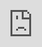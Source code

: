 ```yaml
---
title: MasterWP Ad
permalink: /advert-payment/
layout: no-cruft
---
```


<style type="text/css">
iframe{ position: absolute; left:0; right:0; bottom:0; top:0; border:0; }
</style>

<iframe id="typeform-full" width="100%" height="100%" frameborder="0" src="https://getellipsis.typeform.com/to/AmLdAU"></iframe>
<script type="text/javascript" src="https://embed.typeform.com/embed.js"></script>
